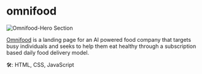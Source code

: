 # omnifood
![Omnifood-Hero Section](https://ibb.co/XFzn2td/image.png)

[Omnifood](https://omnifood-akinyele.netlify.app//) is a landing page for an AI powered food company that targets busy individuals and seeks to help them eat healthy through a subscription based daily food delivery model.

🛠: HTML, CSS, JavaScript

